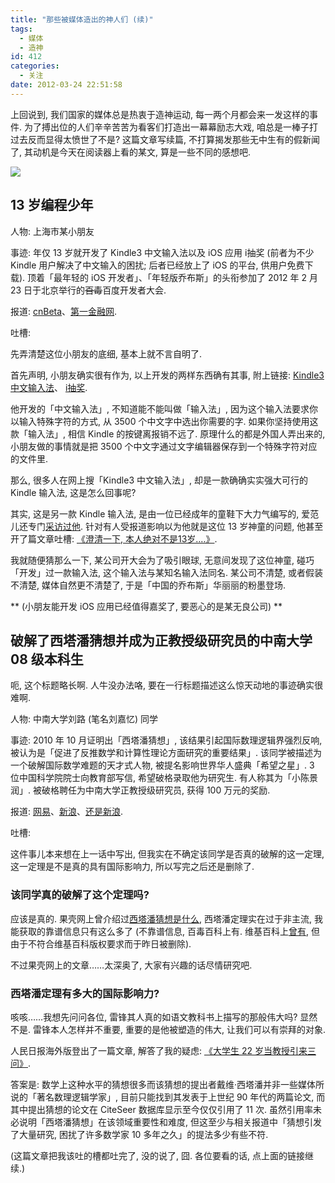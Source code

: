 ```yaml
---
title: "那些被媒体造出的神人们 (续)"
tags:
  - 媒体
  - 造神
id: 412
categories:
  - 关注
date: 2012-03-24 22:51:58
---
```


上回说到, 我们国家的媒体总是热衷于造神运动, 每一两个月都会来一发这样的事件. 为了搏出位的人们辛辛苦苦为看客们打造出一幕幕励志大戏, 咱总是一棒子打过去反而显得太愤世了不是? 这篇文章写续篇, 不打算揭发那些无中生有的假新闻了, 其动机是今天在阅读器上看的某文, 算是一些不同的感想吧.

[![](http://img.beamnote.com/2012/apotheosis2.jpg)](http://img.beamnote.com/2012/apotheosis2.jpg)<!-- more -->

## 13 岁编程少年

人物: 上海市某小朋友

事迹: 年仅 13 岁就开发了 Kindle3 中文输入法以及 iOS 应用 i抽奖 (前者为不少 Kindle 用户解决了中文输入的困扰; 后者已经放上了 iOS 的平台, 供用户免费下载). 顶着「最年轻的 iOS 开发者」、「年轻版乔布斯」的头衔参加了 2012 年 2 月 23 日于北京举行的<del datetime="2012-03-24T13:16:45+00:00">百毒</del>百度开发者大会.

报道: [cnBeta](http://www.cnbeta.com/articles/178874.htm)、[第一金融网](http://www.afinance.cn/lc/czrs/zczh/201203/433898.html).

吐槽:

先弄清楚这位小朋友的底细, 基本上就不言自明了.

首先声明, 小朋友确实很有作为, 以上开发的两样东西确有其事, 附上链接: [Kindle3 中文输入法](http://blog.sina.com.cn/s/blog_60d8ab930100oieb.html)、 [i抽奖](http://itunes.apple.com/us/app/i-chou-jiang/id496851579).

他开发的「中文输入法」, 不知道能不能叫做「输入法」, 因为这个输入法要求你以输入特殊字符的方式, 从 3500 个中文字中选出你需要的字. 如果你坚持使用这款「输入法」, 相信 Kindle 的按键离报销不远了. 原理什么的都是外国人弄出来的, 小朋友做的事情就是把 3500 个中文字通过文字编辑器保存到一个特殊字符对应的文件里.

那么, 很多人在网上搜「Kindle3 中文输入法」, 却是一款确确实实强大可行的 Kindle 输入法, 这是怎么回事呢?

其实, 这是另一款 Kindle 输入法, 是由一位已经成年的童鞋下大力气编写的, 爱范儿还专门[采访过他](http://www.ifanr.com/48929). 针对有人受报道影响以为他就是这位 13 岁神童的问题, 他甚至开了篇文章吐槽: [《澄清一下, 本人绝对不是13岁....》](http://hi.baidu.com/canbefound/blog/item/659bd3b289c6874b08230258.html).

我就随便猜那么一下, 某公司开大会为了吸引眼球, 无意间发现了这位神童, 碰巧「开发」过一款输入法, 这个输入法与某知名输入法同名. 某公司不清楚, 或者假装不清楚, 媒体自然更不清楚了, 于是「中国的乔布斯」华丽丽的粉墨登场.

** (小朋友能开发 iOS 应用已经值得嘉奖了, 要恶心的是某无良公司) **

## 破解了西塔潘猜想并成为正教授级研究员的中南大学 08 级本科生

呃, 这个标题略长啊. 人牛没办法咯, 要在一行标题描述这么惊天动地的事迹确实很难啊.

人物: 中南大学刘路 (笔名刘嘉忆) 同学

事迹: 2010 年 10 月证明出「西塔潘猜想」, 该结果引起国际数理逻辑界强烈反响, 被认为是「促进了反推数学和计算性理论方面研究的重要结果」. 该同学被描述为一个破解国际数学难题的天才式人物, 被提名影响世界华人盛典「希望之星」. 3 位中国科学院院士向教育部写信, 希望破格录取他为研究生. 有人称其为「小陈景润」. 被破格聘任为中南大学正教授级研究员, 获得 100 万元的奖励.

报道: [网易](http://news.163.com/12/0321/15/7T4MHLAK00014AEE.html)、[新浪](http://tech.sina.com.cn/d/2012-03-21/10536859540.shtml)、[还是新浪](http://edu.sina.com.cn/a/2012-03-22/1341213513.shtml).

吐槽:

这件事儿本来想在上一话中写出, 但我实在不确定该同学是否真的破解的这一定理, 这一定理是不是真的具有国际影响力, 所以写完之后还是删除了.

### 该同学真的破解了这个定理吗?

应该是真的. 果壳网上曾介绍过[西塔潘猜想是什么](http://www.guokr.com/article/67412/), 西塔潘定理实在过于非主流, 我能获取的靠谱信息只有这么多了 (不靠谱信息, 百毒百科上有. 维基百科上[曾有](http://zh.wikipedia.org/wiki/%E8%A5%BF%E5%A1%94%E6%BD%98%E7%8C%9C%E6%83%B3), 但由于不符合维基百科版权要求而于昨日被删除).

不过果壳网上的文章……太深奥了, 大家有兴趣的话尽情研究吧.

### 西塔潘定理有多大的国际影响力?

咳咳……我想先问问各位, 雷锋其人真的如语文教科书上描写的那般伟大吗? 显然不是. 雷锋本人怎样并不重要, 重要的是他被塑造的伟大, 让我们可以有崇拜的对象.

人民日报海外版登出了一篇文章, 解答了我的疑虑: [《大学生 22 岁当教授引来三问》](http://politics.people.com.cn/GB/1026/17476795.html).

答案是: 数学上这种水平的猜想很多而该猜想的提出者戴维·西塔潘并非一些媒体所说的「著名数理逻辑学家」, 目前只能找到其发表于上世纪 90 年代的两篇论文, 而其中提出猜想的论文在 CiteSeer 数据库显示至今仅仅引用了 11 次. 虽然引用率未必说明「西塔潘猜想」在该领域重要性和难度, 但这至少与相关报道中「猜想引发了大量研究, 困扰了许多数学家 10 多年之久」的提法多少有些不符.

 (这篇文章把我该吐的槽都吐完了, 没的说了, 囧. 各位要看的话, 点上面的链接继续.)
